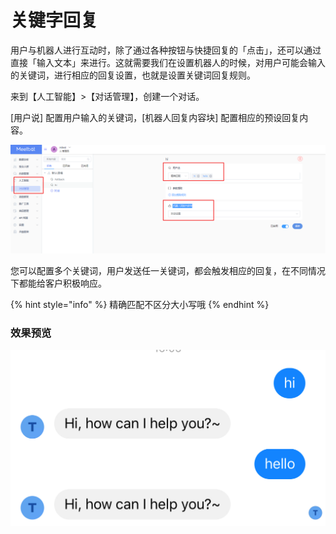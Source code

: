 # 关键字回复

用户与机器人进行互动时，除了通过各种按钮与快捷回复的「点击」，还可以通过直接「输入文本」来进行。这就需要我们在设置机器人的时候，对用户可能会输入的关键词，进行相应的回复设置，也就是设置关键词回复规则。

来到【人工智能】&gt;【对话管理】，创建一个对话。

\[用户说\] 配置用户输入的关键词，\[机器人回复内容块\] 配置相应的预设回复内容。

![](../.gitbook/assets/image%20%2820%29.png)

您可以配置多个关键词，用户发送任一关键词，都会触发相应的回复，在不同情况下都能给客户积极响应。

{% hint style="info" %}
精确匹配不区分大小写哦
{% endhint %}

### 效果预览

![](../.gitbook/assets/image%20%2844%29.png)


